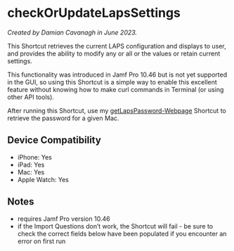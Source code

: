 # checkOrUpdateLapsSettings

*Created by Damian Cavanagh in June 2023.*

This Shortcut retrieves the current LAPS configuration and displays to user, and provides the ability to modify any or all or the values or retain current settings.

This functionality was introduced in Jamf Pro 10.46 but is not yet supported in the GUI, so using this Shortcut is a simple way to enable this excellent feature without knowing how to make curl commands in Terminal (or using other API tools). 

After running this Shortcut, use my [getLapsPassword-Webpage](https://github.com/dhcav/ShortcutsForJamfPro/blob/main/getLapsPassword-Webpage/getLapsPassword-WebPage.jpa.mac.mm.shortcut) Shortcut to retrieve the password for a given Mac.

## Device Compatibility
- iPhone: Yes
- iPad: Yes
- Mac: Yes
- Apple Watch: Yes

## Notes
- requires Jamf Pro version 10.46
- if the Import Questions don’t work, the Shortcut will fail - be sure to check the correct fields below have been populated if you encounter an error on first run
